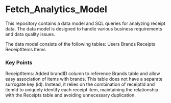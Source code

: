 # Fetch_Analytics_Model

This repository contains a data model and SQL queries for analyzing receipt data. The data model is designed to handle various business requirements and data quality issues.

The data model consists of the following tables:
Users
Brands
Receipts
ReceiptItems
Items

### Key Points

ReceiptItems:
Added brandID column to reference Brands table and allow easy association of items with brands.
This table does not have a separate surrogate key (id). Instead, it relies on the combination of receiptId and itemId to uniquely identify each receipt item, maintaining the relationship with the Receipts table and avoiding unnecessary duplication.
